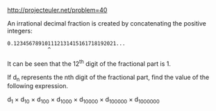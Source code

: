 http://projecteuler.net/problem=40

An irrational decimal fraction is created by concatenating the
positive integers:

    0.123456789101112131415161718192021...
                 ^

It can be seen that the 12<sup>th</sup> digit of the fractional part is 1.

If d<sub>n</sub> represents the nth digit of the fractional part, find
the value of the following expression.

d<sub>1</sub> ×
d<sub>10</sub> ×
d<sub>100</sub> ×
d<sub>1000</sub> ×
d<sub>10000</sub> ×
d<sub>100000</sub> ×
d<sub>1000000</sub>
